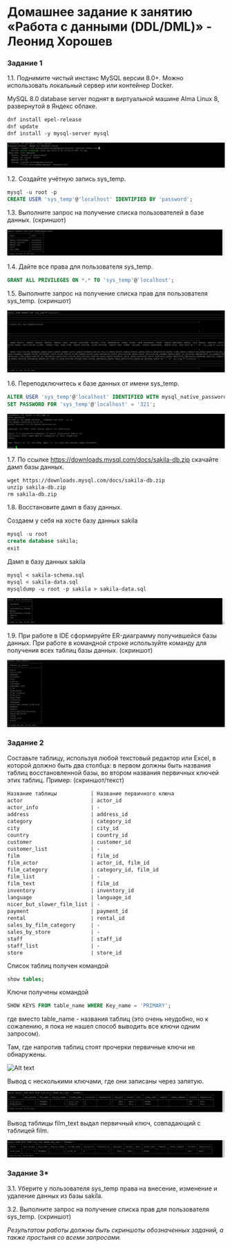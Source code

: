 # Домашнее задание к занятию «Работа с данными (DDL/DML)» - Леонид Хорошев

### Задание 1
1.1. Поднимите чистый инстанс MySQL версии 8.0+. Можно использовать локальный сервер или контейнер Docker.

MySQL 8.0 database server поднят в виртуальной машине Alma Linux 8, развернутой в Яндекс облаке.

```
dnf install epel-release
dnf update
dnf install -y mysql-server mysql
```

![Alt text](https://github.com/LeonidKhoroshev/databases/blob/main/DDL/DDL_DML1.1.png)

1.2. Создайте учётную запись sys_temp. 

```sql
mysql -u root -p
CREATE USER 'sys_temp'@'localhost' IDENTIFIED BY 'password';
```

1.3. Выполните запрос на получение списка пользователей в базе данных. (скриншот)

![Alt text](https://github.com/LeonidKhoroshev/databases/blob/main/DDL/DDL_DML1.2.png)

1.4. Дайте все права для пользователя sys_temp.

```sql
GRANT ALL PRIVILEGES ON *.* TO 'sys_temp'@'localhost';
```

1.5. Выполните запрос на получение списка прав для пользователя sys_temp. (скриншот)

![Alt text](https://github.com/LeonidKhoroshev/databases/blob/main/DDL/DDL_DML1.3.png)

1.6. Переподключитесь к базе данных от имени sys_temp.

```sql
ALTER USER 'sys_temp'@'localhost' IDENTIFIED WITH mysql_native_password BY 'password';
SET PASSWORD FOR 'sys_temp'@'localhost' = '321';
```
![Alt text](https://github.com/LeonidKhoroshev/databases/blob/main/DDL/DDL_DML1.4.png)

1.7. По ссылке https://downloads.mysql.com/docs/sakila-db.zip скачайте дамп базы данных.

```
wget https://downloads.mysql.com/docs/sakila-db.zip
unzip sakila-db.zip
rm sakila-db.zip
```

1.8. Восстановите дамп в базу данных.

Создаем у себя на хосте базу данных sakila 

```sql
mysql -u root
create database sakila;
exit
```

Дамп в базу данных sakila

```
mysql < sakila-schema.sql
mysql < sakila-data.sql
mysqldump -u root -p sakila > sakila-data.sql
```

![Alt text](https://github.com/LeonidKhoroshev/databases/blob/main/DDL/DDL_DML1.5.png)


1.9. При работе в IDE сформируйте ER-диаграмму получившейся базы данных. При работе в командной строке используйте команду для получения всех таблиц базы данных. (скриншот)

![Alt text](https://github.com/LeonidKhoroshev/databases/blob/main/DDL/DDL_DML1.6.png)

### Задание 2
Составьте таблицу, используя любой текстовый редактор или Excel, в которой должно быть два столбца: в первом должны быть названия таблиц восстановленной базы, во втором названия первичных ключей этих таблиц. Пример: (скриншот/текст)
```
Название таблицы           | Название первичного ключа
actor                      | actor_id
actor_info                 | -
address                    | address_id
category                   | category_id
city                       | city_id
country                    | country_id
customer                   | customer_id
customer_list              | -
film                       | film_id
film_actor                 | actor_id, film_id
film_category              | category_id, film_id
film_list                  | -
film_text                  | film_id
inventory                  | inventory_id
language                   | language_id
nicer_but_slower_film_list | -
payment                    | payment_id
rental                     | rental_id
sales_by_film_category     | -
sales_by_store             | -
staff                      | staff_id 
staff_list                 | -
store                      | store_id
```
Список таблиц получен командой 

```sql
show tables;
```

Ключи получены командой

```sql
SHOW KEYS FROM table_name WHERE Key_name = 'PRIMARY';
```
где вместо table_name - названия таблиц (это очень неудобно, но к сожалению, я пока не нашел способ выводить все ключи одним запросом).

Там, где напротив таблиц стоят прочерки первичные ключи не обнаружены.

![Alt text](https://github.com/LeonidKhoroshev/databases/blob/main/DDL/DDL_DML2.1.png)

Вывод с несколькими ключами, где они записаны через запятую.

![Alt text](https://github.com/LeonidKhoroshev/databases/blob/main/DDL/DDL_DML2.2.png)

Вывод таблицы film_text выдал первичный ключ, совпадающий с таблицей film.

![Alt text](https://github.com/LeonidKhoroshev/databases/blob/main/DDL/DDL_DML2.3.png)

### Задание 3*
3.1. Уберите у пользователя sys_temp права на внесение, изменение и удаление данных из базы sakila.

3.2. Выполните запрос на получение списка прав для пользователя sys_temp. (скриншот)

*Результатом работы должны быть скриншоты обозначенных заданий, а также простыня со всеми запросами.*
